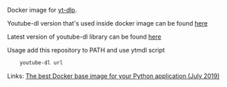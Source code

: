 Docker image for [yt-dlp](https://github.com/yt-dlp/yt-dlp/).  

Youtube-dl version that's used inside docker image can be found [here](https://github.com/yantonov/ytdl/blob/master/docker/files/requirements.txt)  

Latest version of youtube-dl library can be found [here](https://github.com/yt-dlp/yt-dlp/blob/master/yt_dlp/version.py)  

Usage add this repository to PATH and use ytmdl script

```bash
    youtube-dl url
```

Links:
[The best Docker base image for your Python application (July 2019)](https://pythonspeed.com/articles/base-image-python-docker-images/)
